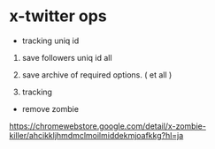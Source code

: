 # x-twitter ops


- tracking uniq id
1. save followers uniq id all

1. save archive of required options. ( et all )

1. tracking


- remove zombie

https://chromewebstore.google.com/detail/x-zombie-killer/ahcikkljhmdmclmoilmiddekmjoafkkg?hl=ja